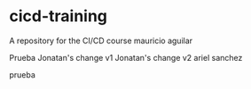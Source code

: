 # cicd-training
A repository for the CI/CD course
mauricio aguilar

Prueba
Jonatan's change v1
Jonatan's change v2
ariel sanchez

prueba